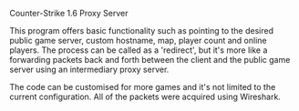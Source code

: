 Counter-Strike 1.6 Proxy Server

This program offers basic functionality such as pointing to the desired public game server, custom hostname, map, player count and online players.
The process can be called as a 'redirect', but it's more like a forwarding packets back and forth between the client and the public game server using an intermediary proxy server.

The code can be customised for more games and it's not limited to the current configuration.
All of the packets were acquired using Wireshark.
